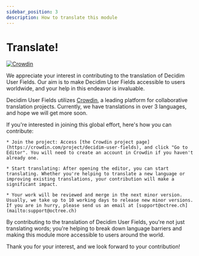 ```yaml
---
sidebar_position: 3
description: How to translate this module
---
```


# Translate!
[![Crowdin](https://badges.crowdin.net/decidim-user-fields/localized.svg)](https://crowdin.com/project/decidim-user-fields)

We appreciate your interest in contributing to the translation of Decidim User Fields. Our aim is to make Decidim User Fields accessible to users worldwide, and your help in this endeavor is invaluable.

Decidim User Fields utilizes [Crowdin](https://crowdin.com/project/decidim-user-fields), a leading platform for collaborative translation projects. Currently, we have translations in over 3 languages, and hope we will get more soon.

If you're interested in joining this global effort, here's how you can contribute:

    * Join the project: Access [the Crowdin project page](https://crowdin.com/project/decidim-user-fields), and click "Go to Editor". You will need to create an account in Crowdin if you haven't already one.

    * Start translating: After opening the editor, you can start translating. Whether you're helping to translate a new language or improving existing translations, your contribution will make a significant impact.

    * Your work will be reviewed and merge in the next minor version. Usually, we take up to 10 working days to release new minor versions. If you are in hurry, please send us an email at [support@octree.ch](mailto:support@octree.ch)

By contributing to the translation of Decidim User Fields, you're not just translating words; you're helping to break down language barriers and making this module more accessible to users around the world.

Thank you for your interest, and we look forward to your contribution!
